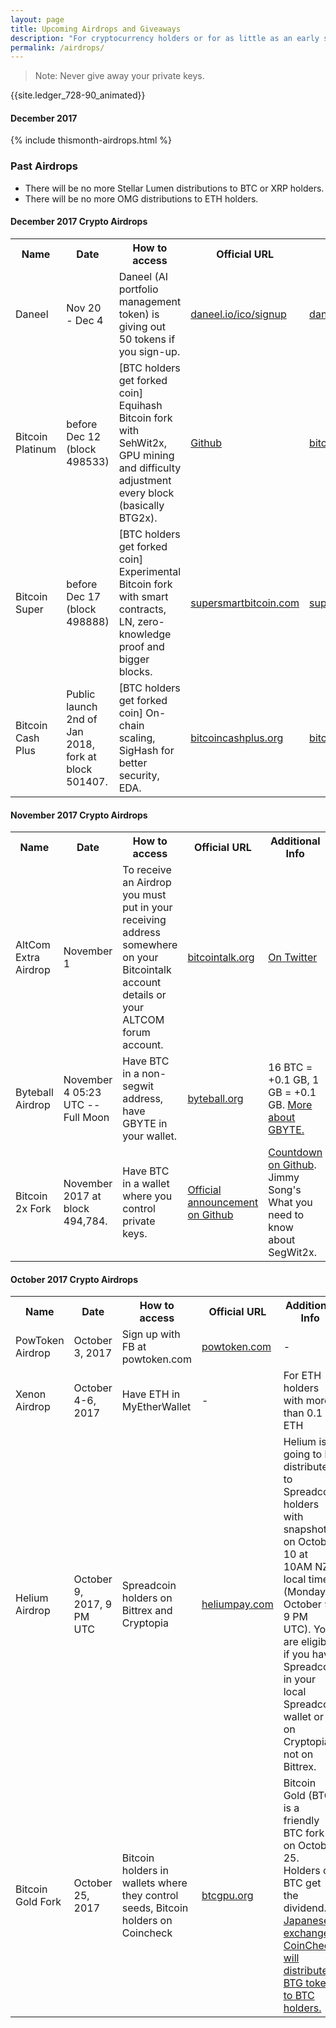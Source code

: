 ```yaml
---
layout: page
title: Upcoming Airdrops and Giveaways
description: "For cryptocurrency holders or for as little as an early signup."
permalink: /airdrops/
---
```


> Note: Never give away your private keys.


<p>{{site.ledger_728-90_animated}}</p>

#### December 2017

{% include thismonth-airdrops.html %}

### Past Airdrops

* There will be no more Stellar Lumen distributions to BTC or XRP holders.
* There will be no more OMG distributions to ETH holders.

#### December 2017 Crypto Airdrops

<table class="airdrops">
  <tr>
    <th>Name</th>
    <th>Date</th>
    <th>How to access</th>
    <th>Official URL</th>
    <th>Additional Info</th>
  </tr>
  <tr>
    <td>Daneel</td>
    <td>Nov 20 - Dec 4</td>
    <td>Daneel (AI portfolio management token) is giving out 50 tokens if you sign-up.</td>
    <td><a rel="nofollow" target="_blank" href="https://daneel.io/ico/signup">daneel.io/ico/signup</a></td>
    <td><a rel="nofollow" target="_blank" href="https://daneel.io/">daneel.io</a></td>
  </tr>
  <tr>
    <td>Bitcoin Platinum</td>
    <td>before Dec 12 (block 498533)</td>
    <td>[BTC holders get forked coin] Equihash Bitcoin fork with SehWit2x, GPU mining and difficulty adjustment every block (basically BTG2x).</td>
    <td><a rel="nofollow" target="_blank" href="https://bitcoinplatinum.github.io/">Github</a></td>
    <td><a rel="nofollow" target="_blank" href="https://bitcoinplatinum.github.io/hardfork.html">bitcoinplatinum.github.io</a></td>
  </tr>
  <tr>
    <td>Bitcoin Super</td>
    <td>before Dec 17 (block 498888)</td>
    <td>[BTC holders get forked coin] Experimental Bitcoin fork with smart contracts, LN, zero-knowledge proof and bigger blocks.</td>
    <td><a rel="nofollow" target="_blank" href="http://supersmartbitcoin.com/">supersmartbitcoin.com</a></td>
    <td><a rel="nofollow" target="_blank" href="http://supersmartbitcoin.com/">supersmartbitcoin.com</a></td>
  </tr>
  <tr>
    <td>Bitcoin Cash Plus</td>
    <td>Public launch 2nd of Jan 2018, fork at block 501407.</td>
    <td>[BTC holders get forked coin] On-chain scaling, SigHash for better security, EDA.</td>
    <td><a rel="nofollow" target="_blank" href="http://www.bitcoincashplus.org/">bitcoincashplus.org</a></td>
    <td><a rel="nofollow" target="_blank" href="http://www.bitcoincashplus.org/">bitcoincashplus.org</a></td>
  </tr>
</table>

#### November 2017 Crypto Airdrops

<table class="airdrops">
  <tr>
    <th>Name</th>
    <th>Date</th>
    <th>How to access</th>
    <th>Official URL</th>
    <th>Additional Info</th>
  </tr>
  <tr>
    <td>AltCom Extra Airdrop</td>
    <td>November 1</td>
    <td>To receive an Airdrop you must put in your receiving address somewhere on your Bitcointalk account details or your ALTCOM forum account.</td>
    <td><a rel="nofollow" target="_blank" href="https://bitcointalk.org/index.php?topic=2105778">bitcointalk.org</a></td>
    <td><a rel="nofollow" target="_blank" href="https://twitter.com/AltComCoin/status/923523496692592640">On Twitter</a></td>
  </tr>
  <tr>
    <td>Byteball Airdrop</td>
    <td>November 4 05:23 UTC -- Full Moon</td>
    <td>Have BTC in a non-segwit address, have GBYTE in your wallet.</td>
    <td><a rel="nofollow" target="_blank" href="https://byteball.org/">byteball.org</a></td>
    <td>16 BTC = +0.1 GB, 1 GB = +0.1 GB.
      <a target="_blank" href="https://www.altcointrading.net/byteball#about-byteball">More about GBYTE.</a></td>
  </tr>
  <tr>
    <td>Bitcoin 2x Fork</td>
    <td>November 2017 at block 494,784.</td>
    <td>Have BTC in a wallet where you control private keys.</td>
    <td><a rel="nofollow" target="_blank" href="https://segwit2x.github.io/segwit2x-announce.html">Official announcement on Github</a></td>
    <td><a rel="nofollow" target="_blank" href="http://bashco.github.io/2x_Countdown/">Countdown on Github</a>.
      <a rel="nofollow" target="_blank" href="https://medium.com/@jimmysong/segwit2x-what-you-need-to-know-about-the-2mb-hard-fork-27749e1544ce"></a>Jimmy Song's What you need to know about SegWit2x.</td>
  </tr>
</table>


#### October 2017 Crypto Airdrops

<table class="airdrops">
  <tr>
    <th>Name</th>
    <th>Date</th>
    <th>How to access</th>
    <th>Official URL</th>
    <th>Additional Info</th>
  </tr>
  <tr>
    <td>PowToken Airdrop</td>
    <td>October 3, 2017</td>
    <td>Sign up with FB at powtoken.com</td>
    <td><a rel="nofollow" target="_blank" href="http://www.powtoken.com/">powtoken.com</a></td>
    <td>-</td>
  </tr>
  <tr>
    <td>Xenon Airdrop</td>
    <td>October 4-6, 2017</td>
    <td>Have ETH in MyEtherWallet</td>
    <td>-</td>
    <td>For ETH holders with more than 0.1 ETH</td>
  </tr>
  <tr>
    <td>Helium Airdrop</td>
    <td>October 9, 2017, 9 PM UTC</td>
    <td>Spreadcoin holders on Bittrex and Cryptopia</td>
    <td><a rel="nofollow" target="_blank" href="https://heliumpay.com/">heliumpay.com</a></td>
    <td>Helium is going to be distributed to Spreadcoin holders with snapshot on October 10 at 10AM NZ local time (Monday October 9, 9 PM UTC). You are eligible if you have Spreadcoin in your local Spreadcoin wallet or on Cryptopia, not on Bittrex.</td>
  </tr>
  <tr>
    <td>Bitcoin Gold Fork</td>
    <td>October 25, 2017</td>
    <td>Bitcoin holders in wallets where they control seeds, Bitcoin holders on Coincheck</td>
    <td><a rel="nofollow" target="_blank" href="http://btcgpu.org/">btcgpu.org</a></td>
    <td>Bitcoin Gold (BTG) is a friendly BTC fork on October 25. Holders of BTC get the dividend. <a rel="nofollow" target="_blank" href="https://pastebin.com/raw/8kz6B57D">Japanese exchange CoinCheck will distribute BTG tokens to BTC holders.</a></td>
  </tr>
</table>
